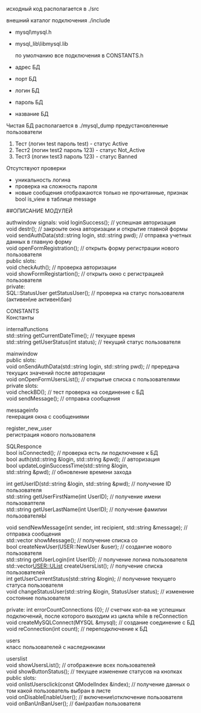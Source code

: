исходный код располагается в ./src  

внешний каталог подключения ./include  
- mysql\mysql.h  
- mysql_lib\libmysql.lib  

  по умолчанию все подключения в CONSTANTS.h
- адрес БД
- порт БД
- логин БД
- пароль БД
- название БД

Чистая БД располагается в ./mysql_dump
предустановленные пользователи
1. Тест (логин test пароль test) - статус Active
2. Тест2 (логин test2 пароль 123) - статус Not_Active
3. Тест3 (логин test3 пароль 123)  - статус Banned

Отсутствуют проверки
- уникальность логина
- проверка на сложность пароля
- новые сообщения отображаются только не прочитанные, признак bool is_view в таблице message

##ОПИСАНИЕ МОДУЛЕЙ  

authwindow
signals:
    void loginSuccess();                                            // успешная авторизация  
    void destr();                                                   // закроыте окна авторизации и открытие главной формы  
    void sendAuthData(std::string login, std::string pwd);          // отправка учетных данных в главную форму  
    void openFormRegistration();                                    // открыть форму регистрации нового пользователя  
public slots:  
    void checkAuth();                                               // проверка авторизации  
    void showFormRegistartion();                                    // открыть окно с регистрацией пользователя  
private:   
SQL::StatusUser getStatusUser();                                // проверка на статус пользователя (активен\не активен\бан)   

CONSTANTS   
Константы  

internalfunctions  
std::string getCurrentDateTime();                                   // текущее время  
std::string getUserStatus(int status);                              // текущий статус пользователя  

mainwindow  
public slots:  
    void onSendAuthData(std::string login, std::string pwd);       // прередача текущих значений после авторизации  
    void onOpenFormUsersList();                                    // открытые списка с пользователями  
private slots:  
    void checkBD();                                                // тест проверка на соединение с БД  
    void sendMessage();                                            // отправка сообщения  

messageinfo  
генерация окна с сообщениями  

register_new_user  
регистрация нового пользователя  

SQLResponce  
   bool isConnected();                                             // проверка есть ли подключение к БД  
   bool auth(std::string &login, std::string &pwd);                // авторизация  
   bool updateLoginSuccessTime(std::string &login,  
                               std::string &pwd);                  // обновление времени захода  

   int getUserID(std::string &login, std::string &pwd);            // получение ID пользователя  
   std::string getUserFirstName(int UserID);                       // получение имени пользоваптеля  
   std::string getUserLastName(int UserID);                        // получение фамилии пользователяЫ  

   void sendNewMessage(int sender, int recipient, std::string &message);     // отправка сообщения  
   std::vector<Message> showMessage();                               // получение списка со  
   bool createNewUser(USER::NewUser &user);                        // создангие нового пользователя  
   std::string getUserLogin(int UserID);                           // получение логина пользователя  
   std::vector<USER::UList> createUsersList();                     // получение списка пользователей  
   int getUserCurrentStatus(std::string &login);                   // получение текущего статуса пользователя   
   void changeStatusUser(std::string &login, StatusUser status);   // изменение состояние пользователя   
  
   private: 
    int errorCountConnections {0};                      // счетчик кол-ва не успешных подключений, после которого выходим из цикла while в reConnection  
    void createMySQLConnect(MYSQL &mysql);              // создание соединение с БД  
    void reConnection(int count);                       // переподключение к БД  

users  
класс пользователей с наследниками  

userslist  
    void showUsersList();   // отображение всех пользователей   
    void showButtonStatus(); // текущее изменение статусов на кнопках   
public slots:   
    void onlistUsersclick(const QModelIndex &index);    // получение данных о том какой пользователь выбран в листе   
    void onDisableEnableUser();                         // включение\отключение пользователя   
    void onBanUnBanUser();                              // бан\разбан пользователя   
